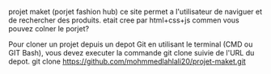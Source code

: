 projet maket (porjet fashion hub) ce site permet a l'utilisateur 
de naviguer et de rechercher des produits.
 etait cree par  html+css+js
commen vous pouvez colner le porjet?

Pour cloner un projet depuis un depot Git en utilisant le terminal (CMD ou GIT Bash), vous devez executer la commande git clone suivie de l'URL du depot. 
git clone https://github.com/mohmmedlahlali20/projet-maket.git


